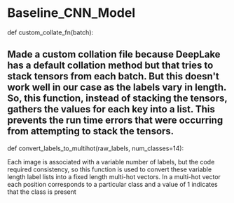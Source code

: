 # Baseline_CNN_Model
def custom_collate_fn(batch):

Made a custom collation file because DeepLake has a default collation method but that tries to stack tensors from each batch.
But this doesn't work well in our case as the labels vary in length. So, this function, instead of stacking the tensors,
gathers the values for each key into a list. This prevents the run time errors that were occurring from attempting to 
stack the tensors.
---
def convert_labels_to_multihot(raw_labels, num_classes=14):

Each image is associated with a variable number of labels, but the code required consistency, so this function is used to
convert these variable length label lists into a fixed length multi-hot vectors. In a multi-hot vector each position 
corresponds to a particular class and a value of 1 indicates that the class is present

